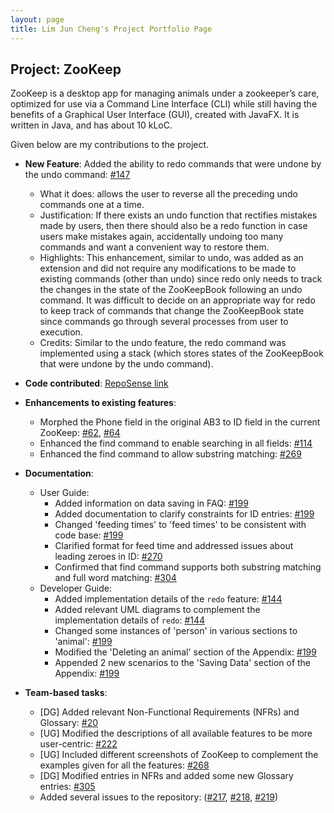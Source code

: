 ```yaml
---
layout: page
title: Lim Jun Cheng's Project Portfolio Page
---
```


## Project: ZooKeep

ZooKeep is a desktop app for managing animals under a zookeeper’s care, optimized for use via a Command Line Interface (CLI) while still having the benefits of a Graphical User Interface (GUI), created with JavaFX. It is written in Java, and has about 10 kLoC.

Given below are my contributions to the project.

* **New Feature**: Added the ability to redo commands that were undone by the undo command: [\#147](https://github.com/AY2021S1-CS2103T-W15-4/tp/pull/147)
  * What it does: allows the user to reverse all the preceding undo commands one at a time.
  * Justification: If there exists an undo function that rectifies mistakes made by users, then there should also be a redo function in case users make mistakes again, accidentally undoing too many commands and want a convenient way to restore them.
  * Highlights: This enhancement, similar to undo, was added as an extension and did not require any modifications to be made to existing commands (other than undo) since redo only needs to track the changes in the state of the ZooKeepBook following an undo command.
  It was difficult to decide on an appropriate way for redo to keep track of commands that change the ZooKeepBook state since commands go through several processes from user to execution.
  * Credits: Similar to the undo feature, the redo command was implemented using a stack (which stores states of the ZooKeepBook that were undone by the undo command).
  

* **Code contributed**: [RepoSense link](https://nus-cs2103-ay2021s1.github.io/tp-dashboard/#breakdown=true&search=JunCheng98)

* **Enhancements to existing features**:
  * Morphed the Phone field in the original AB3 to ID field in the current ZooKeep: [\#62](https://github.com/AY2021S1-CS2103T-W15-4/tp/pull/62), [\#64](https://github.com/AY2021S1-CS2103T-W15-4/tp/pull/64)
  * Enhanced the find command to enable searching in all fields: [\#114](https://github.com/AY2021S1-CS2103T-W15-4/tp/pull/114)
  * Enhanced the find command to allow substring matching: [\#269](https://github.com/AY2021S1-CS2103T-W15-4/tp/pull/269)

* **Documentation**:
  * User Guide:
    * Added information on data saving in FAQ: [\#199](https://github.com/AY2021S1-CS2103T-W15-4/tp/pull/199/files)
    * Added documentation to clarify constraints for ID entries: [\#199](https://github.com/AY2021S1-CS2103T-W15-4/tp/pull/199/files)
    * Changed 'feeding times' to 'feed times' to be consistent with code base: [\#199](https://github.com/AY2021S1-CS2103T-W15-4/tp/pull/199/files)
    * Clarified format for feed time and addressed issues about leading zeroes in ID: [\#270](https://github.com/AY2021S1-CS2103T-W15-4/tp/pull/270)
    * Confirmed that find command supports both substring matching and full word matching: [\#304](https://github.com/AY2021S1-CS2103T-W15-4/tp/pull/304)
  * Developer Guide:
    * Added implementation details of the `redo` feature: [\#144](https://github.com/AY2021S1-CS2103T-W15-4/tp/pull/144)
    * Added relevant UML diagrams to complement the implementation details of `redo`: [\#144](https://github.com/AY2021S1-CS2103T-W15-4/tp/pull/144)
    * Changed some instances of 'person' in various sections to 'animal': [\#199](https://github.com/AY2021S1-CS2103T-W15-4/tp/pull/199/files)
    * Modified the 'Deleting an animal' section of the Appendix: [\#199](https://github.com/AY2021S1-CS2103T-W15-4/tp/pull/199/files)
    * Appended 2 new scenarios to the 'Saving Data' section of the Appendix: [\#199](https://github.com/AY2021S1-CS2103T-W15-4/tp/pull/199/files)

* **Team-based tasks**:
  * [DG] Added relevant Non-Functional Requirements (NFRs) and Glossary: [\#20](https://github.com/AY2021S1-CS2103T-W15-4/tp/pull/20)
  * [UG] Modified the descriptions of all available features to be more user-centric: [\#222](https://github.com/AY2021S1-CS2103T-W15-4/tp/pull/222)
  * [UG] Included different screenshots of ZooKeep to complement the examples given for all the features: [\#268](https://github.com/AY2021S1-CS2103T-W15-4/tp/pull/268)
  * [DG] Modified entries in NFRs and added some new Glossary entries: [\#305](https://github.com/AY2021S1-CS2103T-W15-4/tp/pull/305)
  * Added several issues to the repository: ([\#217](https://github.com/AY2021S1-CS2103T-W15-4/tp/issues/217), [\#218](https://github.com/AY2021S1-CS2103T-W15-4/tp/issues/218), [\#219](https://github.com/AY2021S1-CS2103T-W15-4/tp/issues/219))
